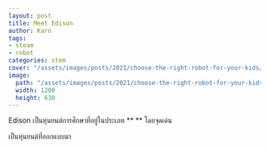 ```yaml
---
layout: post
title: Meet Edison
author: Karn
tags:
- steam
- robot
categories: stem
cover: "/assets/images/posts/2021/choose-the-right-robot-for-your-kids/cover.png"
image:
  path: "/assets/images/posts/2021/choose-the-right-robot-for-your-kids/cover.png"
  width: 1200
  height: 630
---
```

Edison เป็นหุ่นยนต์การศึกษาที่อยู่ในประเภท ** ** โดยจุดเด่น

เป็นหุ่นยนต์ที่ออกแบบมา